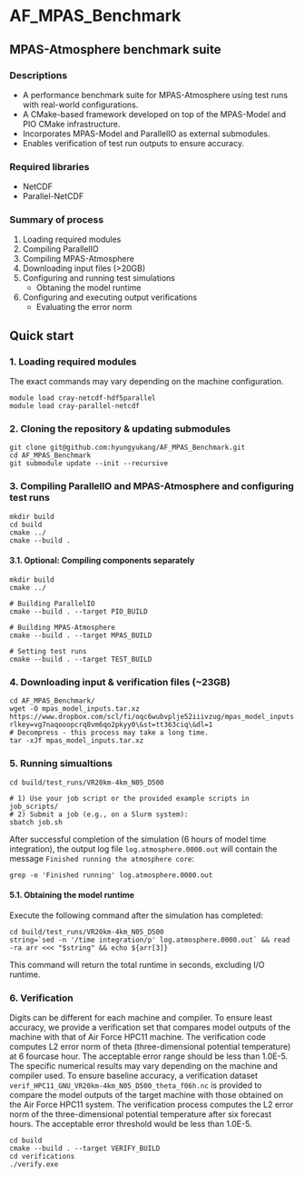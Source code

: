 # AF_MPAS_Benchmark

## MPAS-Atmosphere benchmark suite

### Descriptions
- A performance benchmark suite for MPAS-Atmosphere using test runs with real-world configurations.
- A CMake-based framework developed on top of the MPAS-Model and PIO CMake infrastructure.
- Incorporates MPAS-Model and ParallelIO as external submodules.
- Enables verification of test run outputs to ensure accuracy.
  
### Required libraries
- NetCDF
- Parallel-NetCDF

### Summary of process
1. Loading required modules
2. Compiling ParallelIO
3. Compiling MPAS-Atmosphere
4. Downloading input files (>20GB)
5. Configuring and running test simulations
   - Obtaning the model runtime
6. Configuring and executing output verifications
   - Evaluating the error norm

## Quick start

### 1. Loading required modules
The exact commands may vary depending on the machine configuration.
```
module load cray-netcdf-hdf5parallel
module load cray-parallel-netcdf
```
### 2. Cloning the repository & updating submodules
```
git clone git@github.com:hyungyukang/AF_MPAS_Benchmark.git
cd AF_MPAS_Benchmark
git submodule update --init --recursive
```
### 3. Compiling ParallelIO and MPAS-Atmosphere and configuring test runs
```
mkdir build
cd build
cmake ../
cmake --build .
```
#### 3.1. Optional: Compiling components separately
```
mkdir build
cmake ../

# Building ParallelIO
cmake --build . --target PIO_BUILD

# Building MPAS-Atmosphere
cmake --build . --target MPAS_BUILD

# Setting test runs
cmake --build . --target TEST_BUILD
```
### 4. Downloading input & verification files (~23GB)
```
cd AF_MPAS_Benchmark/
wget -O mpas_model_inputs.tar.xz https://www.dropbox.com/scl/fi/oqc6wubvplje52iiivzug/mpas_model_inputs.tar.gz?rlkey=vg7naqooopcrq8vm6qo2pkyy0\&st=tt363ciq\&dl=1
# Decompress - this process may take a long time.
tar -xJf mpas_model_inputs.tar.xz
```
### 5. Running simualtions
```
cd build/test_runs/VR20km-4km_N05_D500

# 1) Use your job script or the provided example scripts in job_scripts/
# 2) Submit a job (e.g., on a Slurm system):  
sbatch job.sh
```
After successful completion of the simulation (6 hours of model time integration), the output log file `log.atmosphere.0000.out` will contain the message `Finished running the atmosphere core`:
```
grep -e 'Finished running' log.atmosphere.0000.out
```
#### 5.1. Obtaining the model runtime
Execute the following command after the simulation has completed:
```
cd build/test_runs/VR20km-4km_N05_D500
string=`sed -n '/time integration/p' log.atmosphere.0000.out` && read -ra arr <<< "$string" && echo ${arr[3]}
```
This command will return the total runtime in seconds, excluding I/O runtime.


### 6. Verification
Digits can be different for each machine and compiler. To ensure least accuracy, we provide a verification set that compares model outputs of the machine with that of Air Force HPC11 machine. The verification code computes L2 error norm of theta (three-dimensional potential temperature) at 6 fourcase hour. The acceptable error range should be less than 1.0E-5.
The specific numerical results may vary depending on the machine and compiler used. To ensure baseline accuracy, a verification dataset `verif_HPC11_GNU_VR20km-4km_N05_D500_theta_f06h.nc` is provided to compare the model outputs of the target machine with those obtained on the Air Force HPC11 system. The verification process computes the L2 error norm of the three-dimensional potential temperature after six forecast hours. The acceptable error threshold would be less than 1.0E-5.
```
cd build
cmake --build . --target VERIFY_BUILD
cd verifications
./verify.exe
```
